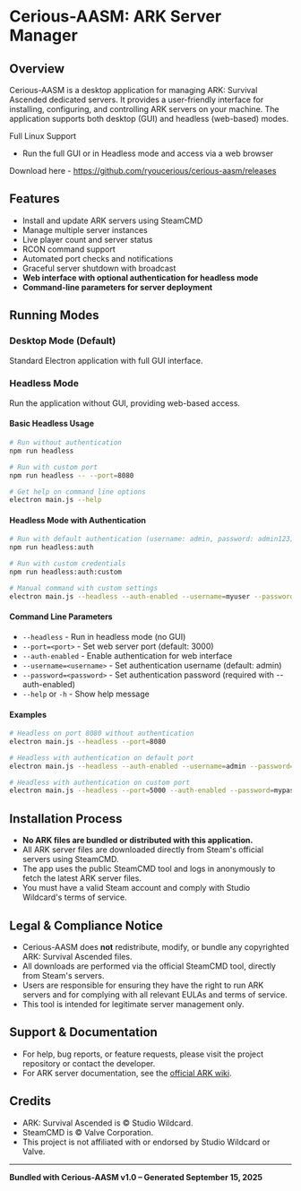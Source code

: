 # Cerious-AASM: ARK Server Manager

## Overview
Cerious-AASM is a desktop application for managing ARK: Survival Ascended dedicated servers. It provides a user-friendly interface for installing, configuring, and controlling ARK servers on your machine. The application supports both desktop (GUI) and headless (web-based) modes.

Full Linux Support
- Run the full GUI or in Headless mode and access via a web browser

Download here - https://github.com/ryoucerious/cerious-aasm/releases

## Features
- Install and update ARK servers using SteamCMD
- Manage multiple server instances
- Live player count and server status
- RCON command support
- Automated port checks and notifications
- Graceful server shutdown with broadcast
- **Web interface with optional authentication for headless mode**
- **Command-line parameters for server deployment**

## Running Modes

### Desktop Mode (Default)
Standard Electron application with full GUI interface.

### Headless Mode
Run the application without GUI, providing web-based access.

#### Basic Headless Usage
```bash
# Run without authentication
npm run headless

# Run with custom port
npm run headless -- --port=8080

# Get help on command line options
electron main.js --help
```

#### Headless Mode with Authentication
```bash
# Run with default authentication (username: admin, password: admin123)
npm run headless:auth

# Run with custom credentials
npm run headless:auth:custom

# Manual command with custom settings
electron main.js --headless --auth-enabled --username=myuser --password=mypassword --port=3000
```

#### Command Line Parameters
- `--headless` - Run in headless mode (no GUI)
- `--port=<port>` - Set web server port (default: 3000)
- `--auth-enabled` - Enable authentication for web interface
- `--username=<username>` - Set authentication username (default: admin)
- `--password=<password>` - Set authentication password (required with --auth-enabled)
- `--help` or `-h` - Show help message

#### Examples
```bash
# Headless on port 8080 without authentication
electron main.js --headless --port=8080

# Headless with authentication on default port
electron main.js --headless --auth-enabled --username=admin --password=secret123

# Headless with authentication on custom port
electron main.js --headless --port=5000 --auth-enabled --password=mypassword
```

## Installation Process
- **No ARK files are bundled or distributed with this application.**
- All ARK server files are downloaded directly from Steam's official servers using SteamCMD.
- The app uses the public SteamCMD tool and logs in anonymously to fetch the latest ARK server files.
- You must have a valid Steam account and comply with Studio Wildcard's terms of service.

## Legal & Compliance Notice
- Cerious-AASM does **not** redistribute, modify, or bundle any copyrighted ARK: Survival Ascended files.
- All downloads are performed via the official SteamCMD tool, directly from Steam's servers.
- Users are responsible for ensuring they have the right to run ARK servers and for complying with all relevant EULAs and terms of service.
- This tool is intended for legitimate server management only.

## Support & Documentation
- For help, bug reports, or feature requests, please visit the project repository or contact the developer.
- For ARK server documentation, see the [official ARK wiki](https://ark.wiki.gg/).

## Credits
- ARK: Survival Ascended is © Studio Wildcard.
- SteamCMD is © Valve Corporation.
- This project is not affiliated with or endorsed by Studio Wildcard or Valve.

---
**Bundled with Cerious-AASM v1.0 – Generated September 15, 2025**
